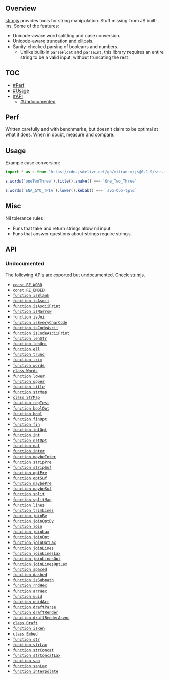 ## Overview

[str.mjs](../str.mjs) provides tools for string manipulation. Stuff missing from JS built-ins. Some of the features:

* Unicode-aware word splitting and case conversion.
* Unicode-aware truncation and ellipsis.
* Sanity-checked parsing of booleans and numbers.
  * Unlike built-in `parseFloat` and `parseInt`, this library requires an entire string to be a valid input, without truncating the rest.

## TOC

* [#Perf](#perf)
* [#Usage](#usage)
* [#API](#api)
  * [#Undocumented](#undocumented)

## Perf

Written carefully and with benchmarks, but doesn't claim to be optimal at what it does. When in doubt, measure and compare.

## Usage

Example case conversion:

```js
import * as s from 'https://cdn.jsdelivr.net/gh/mitranim/js@0.1.9/str.mjs'

s.words(`oneTwoThree`).title().snake() === `One_Two_Three`

s.words(`ΕΝΑ_ΔΥΟ_ΤΡΙΑ`).lower().kebab() === `ενα-δυο-τρια`
```

## Misc

Nil tolerance rules:

  * Funs that take and return strings allow nil input.
  * Funs that answer questions about strings require strings.

## API

### Undocumented

The following APIs are exported but undocumented. Check [str.mjs](../str.mjs).

  * [`const RE_WORD`](../str.mjs#L4)
  * [`const RE_EMBED`](../str.mjs#L5)
  * [`function isBlank`](../str.mjs#L7)
  * [`function isAscii`](../str.mjs#L9)
  * [`function isAsciiPrint`](../str.mjs#L11)
  * [`function isNarrow`](../str.mjs#L13)
  * [`function isUni`](../str.mjs#L19)
  * [`function isEveryCharCode`](../str.mjs#L21)
  * [`function isCodeAscii`](../str.mjs#L30)
  * [`function isCodeAsciiPrint`](../str.mjs#L34)
  * [`function lenStr`](../str.mjs#L38)
  * [`function lenUni`](../str.mjs#L40)
  * [`function ell`](../str.mjs#L47)
  * [`function trunc`](../str.mjs#L49)
  * [`function trim`](../str.mjs#L71)
  * [`function words`](../str.mjs#L73)
  * [`class Words`](../str.mjs#L82)
  * [`function lower`](../str.mjs#L143)
  * [`function upper`](../str.mjs#L144)
  * [`function title`](../str.mjs#L147)
  * [`function strMap`](../str.mjs#L153)
  * [`class StrMap`](../str.mjs#L166)
  * [`function regTest`](../str.mjs#L259)
  * [`function boolOpt`](../str.mjs#L264)
  * [`function bool`](../str.mjs#L271)
  * [`function finOpt`](../str.mjs#L273)
  * [`function fin`](../str.mjs#L278)
  * [`function intOpt`](../str.mjs#L280)
  * [`function int`](../str.mjs#L285)
  * [`function natOpt`](../str.mjs#L287)
  * [`function nat`](../str.mjs#L292)
  * [`function inter`](../str.mjs#L294)
  * [`function maybeInter`](../str.mjs#L304)
  * [`function stripPre`](../str.mjs#L315)
  * [`function stripSuf`](../str.mjs#L323)
  * [`function optPre`](../str.mjs#L330)
  * [`function optSuf`](../str.mjs#L336)
  * [`function maybePre`](../str.mjs#L342)
  * [`function maybeSuf`](../str.mjs#L348)
  * [`function split`](../str.mjs#L354)
  * [`function splitMap`](../str.mjs#L359)
  * [`function lines`](../str.mjs#L382)
  * [`function trimLines`](../str.mjs#L383)
  * [`function joinBy`](../str.mjs#L385)
  * [`function joinOptBy`](../str.mjs#L395)
  * [`function join`](../str.mjs#L405)
  * [`function joinLax`](../str.mjs#L406)
  * [`function joinOpt`](../str.mjs#L407)
  * [`function joinOptLax`](../str.mjs#L408)
  * [`function joinLines`](../str.mjs#L410)
  * [`function joinLinesLax`](../str.mjs#L411)
  * [`function joinLinesOpt`](../str.mjs#L412)
  * [`function joinLinesOptLax`](../str.mjs#L413)
  * [`function spaced`](../str.mjs#L415)
  * [`function dashed`](../str.mjs#L416)
  * [`function isSubpath`](../str.mjs#L419)
  * [`function rndHex`](../str.mjs#L424)
  * [`function arrHex`](../str.mjs#L430)
  * [`function uuid`](../str.mjs#L442)
  * [`function uuidArr`](../str.mjs#L445)
  * [`function draftParse`](../str.mjs#L459)
  * [`function draftRender`](../str.mjs#L460)
  * [`function draftRenderAsync`](../str.mjs#L461)
  * [`class Draft`](../str.mjs#L472)
  * [`function isRen`](../str.mjs#L502)
  * [`class Embed`](../str.mjs#L505)
  * [`function str`](../str.mjs#L528)
  * [`function strLax`](../str.mjs#L534)
  * [`function strConcat`](../str.mjs#L540)
  * [`function strConcatLax`](../str.mjs#L544)
  * [`function san`](../str.mjs#L552)
  * [`function sanLax`](../str.mjs#L554)
  * [`function interpolate`](../str.mjs#L557)
